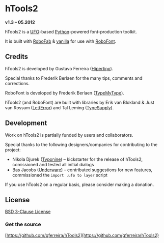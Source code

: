 hTools2
=======

**v1.3 – 05.2012**

hTools2 is a [UFO](http://unifiedfontobject.org/)-based [Python](http://python.org/)-powered font-production toolkit.

It is built with [RoboFab](http://robofag.org) & [vanilla](http://code.typesupply.com/wiki/Vanilla) for use with [RoboFont](http://robofont.com/).


Credits
-------

hTools2 is developed by Gustavo Ferreira ([Hipertipo](http://hipertipo.com)).

Special thanks to Frederik Berlaen for the many tips, comments and corrections.

RoboFont is developed by Frederik Berlaen ([TypeMyType](http://typemytype.com)).

hTools2 (and RoboFont) are built with libraries by Erik van Blokland & Just van Rossum ([LettError](http://letterror.com)) and Tal Leming ([TypeSupply](http://typesupply.com)).


Development
-----------

Work on hTools2 is partially funded by users and collaborators.

Special thanks to the following designers/companies for contributing to the project:

- Nikola Djurek ([Typonine](http://typonine.com/)) – kickstarter for the release of hTools2, comissioned and tested all initial dialogs
- Bas Jacobs ([Underware](http://underware.nl/)) – contributed suggestions for new features, commissioned the `import .ufo to layer` script

If you use hTools2 on a regular basis, please consider making a donation.


License
-------

[BSD 3-Clause License](http://www.opensource.org/licenses/BSD-3-Clause)


### Get the source

[https://github.com/gferreira/hTools2](https://github.com/gferreira/hTools2)
